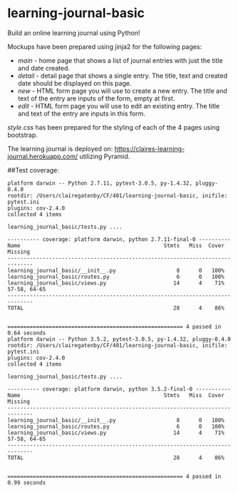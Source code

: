 # learning-journal-basic
Build an online learning journal using Python!

Mockups have been prepared using jinja2 for the following pages:

 - *main* - home page that shows a list of journal entries with just the title and date created.
 - *detail* - detail page that shows a single entry. The title, text and created date should be displayed on this page.
 - *new* - HTML form page you will use to create a new entry. The title and text of the entry are inputs of the form, empty at first.
 - *edit* - HTML form page you will use to edit an existing entry. The title and text of the entry are inputs in this form.

*style.css* has been prepared for the styling of each of the 4 pages using bootstrap.

The learning journal is deployed on: https://claires-learning-journal.herokuapp.com/ utilizing Pyramid.

##Test coverage:

```
platform darwin -- Python 2.7.11, pytest-3.0.5, py-1.4.32, pluggy-0.4.0
rootdir: /Users/clairegatenby/CF/401/learning-journal-basic, inifile: pytest.ini
plugins: cov-2.4.0
collected 4 items 

learning_journal_basic/tests.py ....

---------- coverage: platform darwin, python 2.7.11-final-0 ----------
Name                                             Stmts   Miss  Cover   Missing
------------------------------------------------------------------------------
learning_journal_basic/__init__.py                   8      0   100%
learning_journal_basic/routes.py                     6      0   100%
learning_journal_basic/views.py                     14      4    71%   57-58, 64-65
------------------------------------------------------------------------------
TOTAL                                               28      4    86%


======================================================= 4 passed in 0.64 seconds 
platform darwin -- Python 3.5.2, pytest-3.0.5, py-1.4.32, pluggy-0.4.0
rootdir: /Users/clairegatenby/CF/401/learning-journal-basic, inifile: pytest.ini
plugins: cov-2.4.0
collected 4 items 

learning_journal_basic/tests.py ....

---------- coverage: platform darwin, python 3.5.2-final-0 -----------
Name                                             Stmts   Miss  Cover   Missing
------------------------------------------------------------------------------
learning_journal_basic/__init__.py                   8      0   100%
learning_journal_basic/routes.py                     6      0   100%
learning_journal_basic/views.py                     14      4    71%   57-58, 64-65
------------------------------------------------------------------------------
TOTAL                                               28      4    86%


======================================================= 4 passed in 0.99 seconds
```